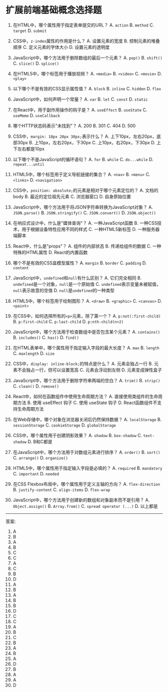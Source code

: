 # 扩展前端基础概念选择题

1. 在HTML中，哪个属性用于指定表单提交的URL？
   A. `action`
   B. `method`
   C. `target`
   D. `submit`

2. CSS中，`z-index`属性的作用是什么？
   A. 设置元素的宽度
   B. 控制元素的堆叠顺序
   C. 定义元素的字体大小
   D. 设置元素的透明度

3. JavaScript中，哪个方法用于删除数组的最后一个元素？
   A. `pop()`
   B. `shift()`
   C. `slice()`
   D. `splice()`

4. 在HTML5中，哪个标签用于播放视频？
   A. `<media>`
   B. `<video>`
   C. `<movie>`
   D. `<play>`

5. 以下哪个不是有效的CSS显示属性值？
   A. `block`
   B. `inline`
   C. `hidden`
   D. `flex`

6. JavaScript中，如何声明一个常量？
   A. `var`
   B. `let`
   C. `const`
   D. `static`

7. 在React中，用于副作用操作的钩子是？
   A. `useEffect`
   B. `useState`
   C. `useMemo`
   D. `useCallback`

8. 哪个HTTP状态码表示"未找到"？
   A. 200
   B. 301
   C. 404
   D. 500

9. CSS中，`margin: 10px 20px 30px;`表示什么？
   A. 上下10px，左右20px，底部30px
   B. 上10px，左右20px，下30px
   C. 上10px，右20px，下30px
   D. 上下左右都是10px

10. 以下哪个不是JavaScript的循环语句？
    A. `for`
    B. `while`
    C. `do...while`
    D. `repeat...until`

11. HTML5中，哪个标签用于定义导航链接的集合？
    A. `<nav>`
    B. `<menu>`
    C. `<links>`
    D. `<navigation>`

12. CSS中，`position: absolute;`的元素是相对于哪个元素定位的？
    A. 文档的 body
    B. 最近的定位祖先元素
    C. 浏览器窗口
    D. 自身原始位置

13. JavaScript中，哪个方法用于将JSON字符串转换为JavaScript对象？
    A. `JSON.parse()`
    B. `JSON.stringify()`
    C. `JSON.convert()`
    D. `JSON.object()`

14. 在响应式设计中，什么是"媒体查询"？
    A. 一种JavaScript函数
    B. 一种CSS技术，用于根据设备特性应用不同的样式
    C. 一种HTML5新标签
    D. 一种服务器端脚本

15. React中，什么是"props"？
    A. 组件的内部状态
    B. 传递给组件的数据
    C. 一种特殊的HTML属性
    D. React的内置函数

16. 哪个不是有效的CSS盒模型属性？
    A. `margin`
    B. `border`
    C. `padding`
    D. `content`

17. JavaScript中，`undefined`和`null`有什么区别？
    A. 它们完全相同
    B. `undefined`是一个对象，`null`是一个原始值
    C. `undefined`表示变量未被赋值，`null`表示故意的空值
    D. `null`是`undefined`的一种类型

18. HTML5中，哪个标签用于绘制图形？
    A. `<draw>`
    B. `<graphic>`
    C. `<canvas>`
    D. `<paint>`

19. 在CSS中，如何选择所有的`<p>`元素，除了第一个？
    A. `p:not(:first-child)`
    B. `p:first-child`
    C. `p:last-child`
    D. `p:nth-child(n+2)`

20. JavaScript中，哪个方法用于检查数组中是否包含某个元素？
    A. `contains()`
    B. `includes()`
    C. `has()`
    D. `find()`

21. 在HTML表单中，哪个属性用于指定输入字段的最大长度？
    A. `max`
    B. `length`
    C. `maxlength`
    D. `size`

22. CSS中，`display: inline-block;`的特点是什么？
    A. 元素会独占一行
    B. 元素不会独占一行，但可以设置宽高
    C. 元素会浮动到左侧
    D. 元素变成弹性盒子

23. JavaScript中，哪个方法用于删除字符串两端的空白？
    A. `trim()`
    B. `strip()`
    C. `clean()`
    D. `remove()`

24. React中，如何在函数组件中使用生命周期方法？
    A. 直接使用类组件的生命周期方法
    B. 使用 useEffect 钩子
    C. 使用 useState 钩子
    D. React函数组件不支持生命周期方法

25. 在Web存储中，哪个对象在浏览器关闭后仍然保持数据？
    A. `localStorage`
    B. `sessionStorage`
    C. `cookieStorage`
    D. `globalStorage`

26. CSS中，哪个属性用于创建阴影效果？
    A. `shadow`
    B. `box-shadow`
    C. `text-shadow`
    D. B和C都是

27. 在JavaScript中，哪个方法用于对数组元素进行排序？
    A. `order()`
    B. `sort()`
    C. `arrange()`
    D. `organize()`

28. HTML5中，哪个属性用于指定输入字段是必填的？
    A. `required`
    B. `mandatory`
    C. `important`
    D. `needed`

29. 在CSS Flexbox布局中，哪个属性用于定义主轴的方向？
    A. `flex-direction`
    B. `justify-content`
    C. `align-items`
    D. `flex-wrap`

30. JavaScript中，哪个方法用于创建新的数组和对象副本而不是引用？
    A. `Object.assign()`
    B. `Array.from()`
    C. `spread operator (...)`
    D. 以上都是

---

答案:

1. A
2. B
3. A
4. B
5. C
6. C
7. A
8. C
9. B
10. D
11. A
12. B
13. A
14. B
15. B
16. D
17. C
18. C
19. A
20. B
21. C
22. B
23. A
24. B
25. A
26. D
27. B
28. A
29. A
30. D
